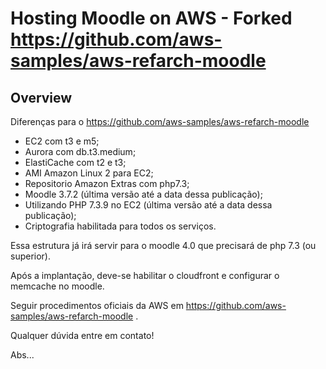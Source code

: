 # Hosting Moodle on AWS - Forked https://github.com/aws-samples/aws-refarch-moodle

## Overview

Diferenças para o https://github.com/aws-samples/aws-refarch-moodle
- EC2 com t3 e m5;
- Aurora com db.t3.medium;
- ElastiCache com t2 e t3;
- AMI Amazon Linux 2 para EC2;
- Repositorio Amazon Extras com php7.3;
- Moodle 3.7.2 (última versão até a data dessa publicação);
- Utilizando PHP 7.3.9 no EC2 (última versão até a data dessa publicação);
- Criptografia habilitada para todos os serviços.

Essa estrutura já irá servir para o moodle 4.0 que precisará de php 7.3 (ou superior).

Após a implantação, deve-se habilitar o cloudfront e configurar o memcache no moodle.

Seguir procedimentos oficiais da AWS em https://github.com/aws-samples/aws-refarch-moodle .

Qualquer dúvida entre em contato!

Abs...

